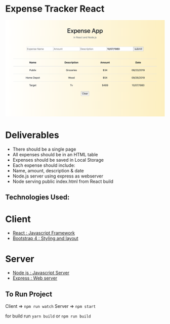 # Expense Tracker React

![Todo in React](/screenshot.png)

# Deliverables
* There should be a single page
* All expenses should be in an HTML table
* Expenses should be saved in Local Storage
* Each expense should include:
* Name, amount, description & date 
* Node.js server using express as webserver
* Node serving public index.html from React build

## Technologies Used: 

# Client
* [React : Javascript Framework](https://reactjs.org/)
* [Bootstrap 4 : Styling and layout](https://getbootstrap.com/)


# Server
* [Node js : Javascript Server](https://nodejs.org/en/)
* [Express : Web server ](https://expressjs.com/)

## To Run Project

Client => `npm run watch` 
Server => `npm start`

for build run `yarn build` or `npm run build`